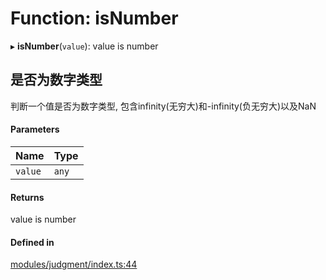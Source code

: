 # Function: isNumber

▸ **isNumber**(`value`): value is number

## 是否为数字类型
判断一个值是否为数字类型, 包含infinity(无穷大)和-infinity(负无穷大)以及NaN

#### Parameters

| Name | Type |
| :------ | :------ |
| `value` | `any` |

#### Returns

value is number

#### Defined in

[modules/judgment/index.ts:44](https://github.com/loclink/tianjie/blob/a2260de/src/modules/judgment/index.ts#L44)
